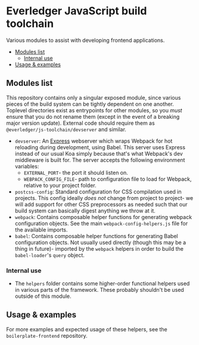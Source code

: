 # Everledger JavaScript build toolchain

Various modules to assist with developing frontend applications.

<!-- MarkdownTOC -->

- [Modules list](#modules-list)
	- [Internal use](#internal-use)
- [Usage & examples](#usage--examples)

<!-- /MarkdownTOC -->


## Modules list

This repository contains only a singular exposed module, since various pieces of the build system can be tightly dependent on one another. Toplevel directories exist as entrypoints for other modules, so you *must* ensure that you do not rename them (except in the event of a breaking major version update). External code should require them as `@everledger/js-toolchain/devserver` and similar.

- `devserver`: An [Express](http://expressjs.com/) webserver which wraps Webpack for hot reloading during development, using Babel. This server uses Express instead of our usual Koa simply because that's what Webpack's dev middleware is built for. The server accepts the following environment variables:
	- `EXTERNAL_PORT`- the port it should listen on.
	- `WEBPACK_CONFIG_FILE`- path to configuration file to load for Webpack, relative to your project folder.
- `postcss-config`: Standard configuration for CSS compilation used in projects. This config ideally *does not* change from project to project- we will add support for other CSS preprocessors as needed such that our build system can basically digest anything we throw at it.
- `webpack`: Contains composable helper functions for generating webpack configuration objects. See the main `webpack-config-helpers.js` file for the available imports.
- `babel`: Contains composable helper functions for generating Babel configuration objects. Not usually used directly (though this may be a thing in future)- imported by the `webpack` helpers in order to build the `babel-loader`'s `query` object.

### Internal use

- The `helpers` folder contains some higher-order functional helpers used in various parts of the framework. These probably shouldn't be used outside of this module.

## Usage & examples

For more examples and expected usage of these helpers, see the `boilerplate-frontend` repository.
